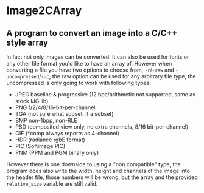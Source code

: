 # Image2CArray

## A program to convert an image into a C/C++ style array
In fact not only images can be converted. It can also be used for fonts or any other file format you'd like to have an array of. However when converting a file you
have two options to choose from, `-r`/`-raw` and `-uncompressed`/`-uc`, the raw option can be used for any arbitrary file type, the uncompressed is only going to work with following types:
 - JPEG baseline & progressive (12 bpc/arithmetic not supported, same as stock IJG lib)
 - PNG 1/2/4/8/16-bit-per-channel
 - TGA (not sure what subset, if a subset)
 - BMP non-1bpp, non-RLE
 - PSD (composited view only, no extra channels, 8/16 bit-per-channel)
 - GIF (*comp always reports as 4-channel)
 - HDR (radiance rgbE format)
 - PIC (Softimage PIC)
 - PNM (PPM and PGM binary only)

However there is one downside to using a "non compatible" type, the program does also write the width, height and channels of the image into the header file, those numbers will be wrong, but the array and the provided `relative_size` variable are still valid.
